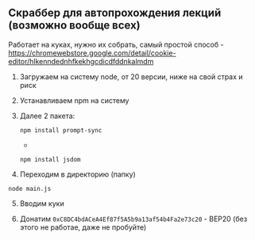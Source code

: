## Скраббер для автопрохождения лекций (возможно вообще всех)

Работает на куках, нужно их собрать, самый простой способ - https://chromewebstore.google.com/detail/cookie-editor/hlkenndednhfkekhgcdicdfddnkalmdm

1. Загружаем на систему node, от 20 версии, ниже на свой страх и риск
2. Устанавливаем npm на систему
3. Далее 2 пакета: 
    ```
    npm install prompt-sync
    ```
    +
    ```
    npm install jsdom
    ```

4. Переходим в директорию (папку)
```
node main.js
```

5. Вводим куки

6. Донатим `0xC8DC4bdACeA4Ef87f5A5b9a13af54b4Fa2e73c20` - BEP20 (без этого не работае, даже не пробуйте)
